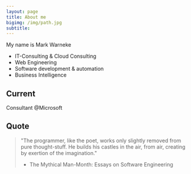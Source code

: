 ```yaml
---
layout: page
title: About me
bigimg: /img/path.jpg
subtitle: 
---
```


My name is Mark Warneke

- IT-Consulting & Cloud Consulting
- Web Engineering
- Software development & automation
- Business Intelligence

## Current

Consultant @Microsoft

## Quote

> "The programmer, like the poet, works only slightly removed from pure thought-stuff. He builds his castles in the air, from air, creating by exertion of the imagination." 
> - The Mythical Man-Month: Essays on Software Engineering 
